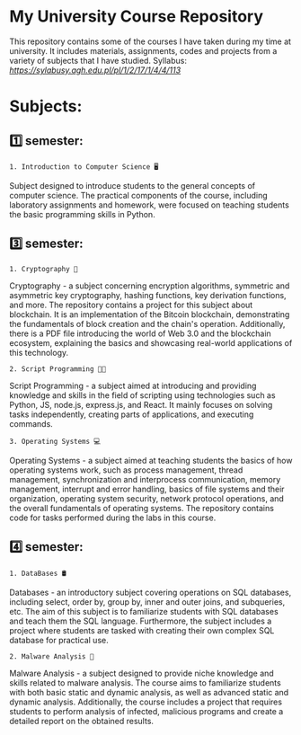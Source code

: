 
# My University Course Repository

This repository contains some of the courses I have taken during my time at university. It includes materials, assignments, codes and projects from a variety of subjects that I have studied. 
Syllabus:
*https://sylabusy.agh.edu.pl/pl/1/2/17/1/4/4/113*

# Subjects:

## 1️⃣ semester:
    1. Introduction to Computer Science 🖥️
Subject designed to introduce students to the general concepts of computer science. The practical components of the course, including laboratory assignments and homework, were focused on teaching students the basic programming skills in Python.


## 3️⃣ semester:
    1. Cryptography 🔐
Cryptography - a subject concerning encryption algorithms, symmetric and asymmetric key cryptography, hashing functions, key derivation functions, and more. The repository contains a project for this subject about blockchain. It is an implementation of the Bitcoin blockchain, demonstrating the fundamentals of block creation and the chain's operation. Additionally, there is a PDF file introducing the world of Web 3.0 and the blockchain ecosystem, explaining the basics and showcasing real-world applications of this technology.

    2. Script Programming 👨‍💻
Script Programming - a subject aimed at introducing and providing knowledge and skills in the field of scripting using technologies such as Python, JS, node.js, express.js, and React. It mainly focuses on solving tasks independently, creating parts of applications, and executing commands.

    3. Operating Systems 💻
Operating Systems - a subject aimed at teaching students the basics of how operating systems work, such as process management, thread management, synchronization and interprocess communication, memory management, interrupt and error handling, basics of file systems and their organization, operating system security, network protocol operations, and the overall fundamentals of operating systems. The repository contains code for tasks performed during the labs in this course.

## 4️⃣ semester:
    1. DataBases 🛢️
Databases - an introductory subject covering operations on SQL databases, including select, order by, group by, inner and outer joins, and subqueries, etc. The aim of this subject is to familiarize students with SQL databases and teach them the SQL language. Furthermore, the subject includes a project where students are tasked with creating their own complex SQL database for practical use.

    2. Malware Analysis 🦠 
Malware Analysis - a subject designed to provide niche knowledge and skills related to malware analysis. The course aims to familiarize students with both basic static and dynamic analysis, as well as advanced static and dynamic analysis. Additionally, the course includes a project that requires students to perform analysis of infected, malicious programs and create a detailed report on the obtained results.

